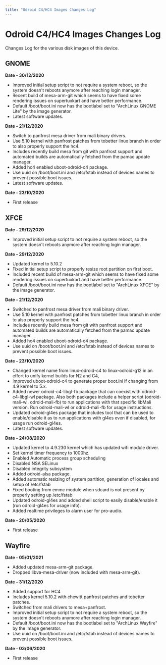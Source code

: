 ```yaml
---
title: "Odroid C4/HC4 Images Changes Log"
---
```


# Odroid C4/HC4 Images Changes Log

Changes Log for the various disk images of this device.

<a name="gnome"></a>
## GNOME

**Date - 30/12/2020**
* Improved initial setup script to not require a system reboot, so the system
  doesn't reboots anymore after reaching login manager.
* Recent build of mesa-arm-git which seems to have fixed some rendering issues
  on supertuxkart and have better performance.
* Default /boot/boot.ini now has the bootlabel set to "ArchLinux GNOME Lite"
  by the image generator.
* Latest software updates.

**Date - 21/12/2020**
* Switch to panfrost mesa driver from mali binary drivers.
* Use 5.10 kernel with panfrost patches from tobetter linux branch in order to
  also properly support the hc4.
* Includes recently build mesa from git with panfrost support and automated
  builds are automatically fetched from the pamac update manager.
* Added hc4 enabled uboot-odroid-c4 package.
* Use uuid on /boot/boot.ini and /etc/fstab instead of devices names to prevent
  possible boot issues.
* Latest software updates.

**Date - 23/10/2020**
* First release

<a name="xfce"></a>
## XFCE

**Date - 29/12/2020**
* Improved initial setup script to not require a system reboot, so the system
  doesn't reboots anymore after reaching login manager.

**Date - 29/12/2020**
* Updated kernel to 5.10.2
* Fixed initial setup script to properly resize root partition on first boot.
* Included recent build of mesa-arm-git which seems to have fixed some
  rendering issues on supertuxkart and have better performance.
* Default /boot/boot.ini now has the bootlabel set to "ArchLinux XFCE" by the
  image generator.

**Date - 21/12/2020**
* Switched to panfrost mesa driver from mali binary driver.
* Use 5.10 kernel with panfrost patches from tobetter linux branch in order
  to also properly support the hc4.
* Includes recently build mesa from git with panfrost support and automated
  builds are automatically fetched from the pamac update manager.
* Added hc4 enabled uboot-odroid-c4 package.
* Use uuid on /boot/boot.ini and /etc/fstab instead of devices names to
  prevent possible boot issues.

**Date - 23/10/2020**
* Changed kernel name from linux-odroid-c4 to linux-odroid-g12 in an effort
  to unify kernel builds for N2 and C4,
* Improved uboot-odroid-c4 to generate proper boot.ini if changing
  from 4.9 kernel to 5.x.
* Added newer odroid-c4-libgl-fb package that can coexist with
  odroid-c4-libgl-wl package. Also both packages include a helper script
  (odroid-mali-wl, odroid-mali-fb) to run applications with that specific
  libMali version. Run odroid-mali-wl or odroid-mali-fb for usage instructions.
* Updated odroid-gl4es package that includes tool that can be used to
  enable/disable it as to run applications with gl4es even if disabled,
  for usage run odroid-gl4es.
* Latest software updates.

**Date - 24/08/2020**
* Updated kernel to 4.9.230 kernel which has updated wifi module driver.
* Set kernel timer frequency to 1000hz.
* Enabled Automatic process group scheduling
* Disabled NSA SELinux
* Disabled integrity subsystem
* Added odroid-alsa package.
* Added automatic resizing of system partition, generation of locales and
  setup of /etc/fstab
* Fixed booting from emmc module when sdcard is not present by properly
  setting up /etc/fstab
* Updated odroid-gl4es and added shell script to easily disable/enable it
  (run odroid-gl4es for usage info).
* Added realtime privileges to alarm user for pro-audio.

**Date - 20/05/2020**
* First release

<a name="wayfire"></a>
## Wayfire

**Date - 05/01/2021**
* Added updated mesa-arm-git package.
* Dropped libva-mesa-driver (now included with mesa-arm-git).

**Date - 31/12/2020**
* Added support for HC4
* Includes kernel 5.10.2 with chewitt panfrost patches and tobetter patches.
* Switched from mali drivers to mesa+panfrost.
* Improved initial setup script to not require a system reboot, so the system
  doesn't reboots anymore after reaching login manager.
* Default /boot/boot.ini now has the bootlabel set to "ArchLinux Wayfire" by
  the image generator.
* Use uuid on /boot/boot.ini and /etc/fstab instead of devices names to prevent
  possible boot issues.

**Date - 03/06/2020**
* First release
